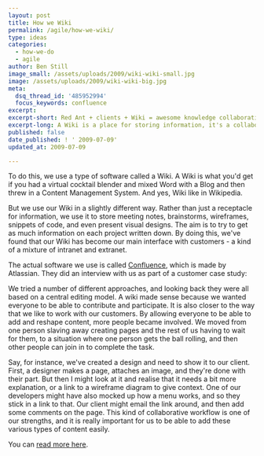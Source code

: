 ```yaml
---
layout: post
title: How we Wiki
permalink: /agile/how-we-wiki/
type: ideas
categories:
  - how-we-do
  - agile
author: Ben Still
image_small: /assets/uploads/2009/wiki-wiki-small.jpg
image: /assets/uploads/2009/wiki-wiki-big.jpg
meta:
  dsq_thread_id: '485952994'
  focus_keywords: confluence
excerpt:
excerpt-short: Red Ant + clients + Wiki = awesome knowledge collaboration and sharing.
excerpt-long: A Wiki is a place for storing information, it's a collaboration tool, and it's a space for sharing. Everyone's involved, no one sits on the sidelines. If something needs updating you have the power to do it, and so you should. This makes it's a pretty reliable platform for retrieving up to date knowledge. We talk about how that works with our clients in the mix too.
published: false
date_published: ! ' 2009-07-09'
updated_at: 2009-07-09

---
```


To do this, we use a type of software called a Wiki. A Wiki is what you'd get if you had a virtual cocktail blender and mixed Word with a Blog and then threw in a Content Management System. And yes, Wiki like in Wikipedia.

But we use our Wiki in a slightly different way. Rather than just a receptacle for information, we use it to store meeting notes, brainstorms, wireframes, snippets of code, and even present visual designs. The aim is to try to get as much information on each project written down. By doing this, we've found that our Wiki has become our main interface with customers - a kind of a mixture of intranet and extranet.

The actual software we use is called [Confluence](https://www.atlassian.com/software/confluence), which is made by Atlassian. They did an interview with us as part of a customer case study:

We tried a number of different approaches, and looking back they were all based on a central editing model. A wiki made sense because we wanted everyone to be able to contribute and participate. It is also closer to the way that we like to work with our customers. By allowing everyone to be able to add and reshape content, more people became involved. We moved from one person slaving away creating pages and the rest of us having to wait for them, to a situation where one person gets the ball rolling, and then other people can join in to complete the task.

Say, for instance, we've created a design and need to show it to our client. First, a designer makes a page, attaches an image, and they're done with their part. But then I might look at it and realise that it needs a bit more explanation, or a link to a wireframe diagram to give context. One of our developers might have also mocked up how a menu works, and so they stick in a link to that. Our client might email the link around, and then add some comments on the page. This kind of collaborative workflow is one of our strengths, and it is really important for us to be able to add these various types of content easily.

You can [read more here](http://www.atlassian.com/software/confluence/casestudies/redant.jsp).
